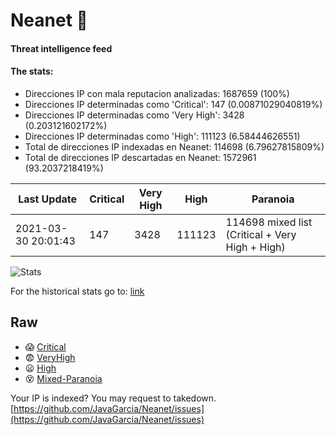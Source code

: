 # Neanet :hocho:
#### Threat intelligence feed
#### The stats:

- Direcciones IP con mala reputacion analizadas: 1687659 (100%)
- Direcciones IP determinadas como 'Critical':  147 (0.00871029040819%)
- Direcciones IP determinadas como 'Very High':  3428 (0.203121602172%)
- Direcciones IP determinadas como 'High':  111123 (6.58444626551)
- Total de direcciones IP indexadas en Neanet:  114698 (6.79627815809%)
- Total de direcciones IP descartadas en Neanet:  1572961 (93.2037218419%)

| Last Update | Critical | Very High | High | Paranoia |
| --- | --- | --- | --- | --- |
| 2021-03-30 20:01:43 | 147 | 3428 | 111123 | 114698 mixed list (Critical + Very High + High)|

![Stats](https://docs.google.com/spreadsheets/d/e/2PACX-1vSnaNMIXVabIpDJjufMlzH7poXnshF3mgd8Is1g9ytUEzVsP5my4Trn8f-xkoLLQ38xpL3HtmUexLo6/pubchart?oid=501124687&format=image)

For the historical stats go to: [link](/stats.csv)
## Raw
- :scream: [Critical](https://raw.githubusercontent.com/JavaGarcia/Neanet/master/blacklists/neanet_critical.txt)
- :fearful: [VeryHigh](https://raw.githubusercontent.com/JavaGarcia/Neanet/master/blacklists/neanet_veryHigh.txtt)
- :frowning: [High](https://raw.githubusercontent.com/JavaGarcia/Neanet/master/blacklists/neanet_high.txt)
- :dizzy_face: [Mixed-Paranoia](https://raw.githubusercontent.com/JavaGarcia/Neanet/master/blacklists/neanet_all.txt)


Your IP is indexed? You may request to takedown. [https://github.com/JavaGarcia/Neanet/issues](https://github.com/JavaGarcia/Neanet/issues)























































































































































































































































































































































































































































































































































































































































































































































































































































































































































































































































































































































































































































































































































































































































































































































































































































































































































































































































































































































































































































































































































































































































































































































































































































































































































































































































































































































































































































































































































































































































































































































































































































































































































































































































































































































































































































































































































































































































































































































































































































































































































































































































































































































































































































































































































































































































































































































































































































































































































































































































































































































































































































































































































































































































